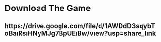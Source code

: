 <h1>Download The Game</h1>
<h2>https://drive.google.com/file/d/1AWDdD3sqybToBaiRsiHNyMJg7BpUEiBw/view?usp=share_link</h2>
